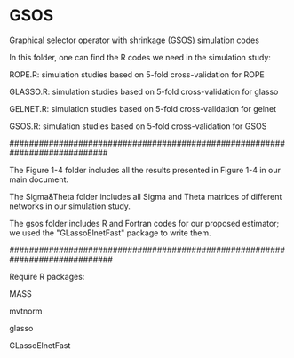 # GSOS
Graphical selector operator with shrinkage (GSOS) simulation codes

In this folder, one can find the R codes we need in the simulation study:


ROPE.R: simulation studies based on 5-fold cross-validation for ROPE


GLASSO.R: simulation studies based on 5-fold cross-validation for glasso


GELNET.R: simulation studies based on 5-fold cross-validation for gelnet


GSOS.R: simulation studies based on 5-fold cross-validation for GSOS


############################################################################


The Figure 1-4 folder includes all the results presented in Figure 1-4 in our main document.



The Sigma&Theta folder includes all Sigma and Theta matrices of different networks in our simulation study.



The gsos folder includes R and Fortran codes for our proposed estimator; we used the "GLassoElnetFast" package to write them.


#############################################################################


Require R packages:

MASS

mvtnorm

glasso

GLassoElnetFast
